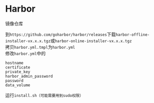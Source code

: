 # Harbor
镜像仓库

到`https://github.com/goharbor/harbor/releases`下载`harbor-offline-installer-vx.x.x.tgz`或`harbor-online-installer-vx.x.x.tgz`  
拷贝`harbor.yml.tmpl`为`harbor.yml`  
修改`harbor.yml`中的
```
hostname
certificate
private_key
harbor_admin_password
password
data_volume
```

运行`install.sh（可能需要用到sudo权限）`
